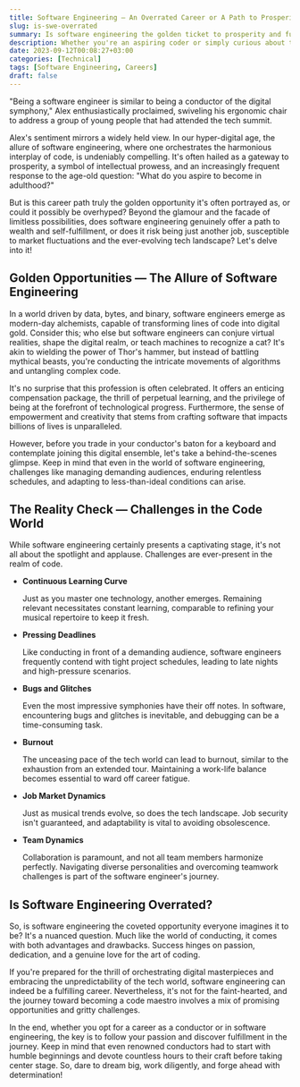 ```yaml
---
title: Software Engineering — An Overrated Career or A Path to Prosperity?
slug: is-swe-overrated
summary: Is software engineering the golden ticket to prosperity and fulfillment, or is it overrated in our hyper-digital age?
description: Whether you're an aspiring coder or simply curious about the tech world, this blog provides a balanced perspective on a career that's often hailed as the future.
date: 2023-09-12T00:08:27+03:00
categories: [Technical]
tags: [Software Engineering, Careers]
draft: false
---
```


"Being a software engineer is similar to being a conductor of the digital symphony," Alex enthusiastically proclaimed, swiveling his ergonomic chair to address a group of young people that had attended the tech summit. 

Alex's sentiment mirrors a widely held view. In our hyper-digital age, the allure of software engineering, where one orchestrates the harmonious interplay of code, is undeniably compelling. It's often hailed as a gateway to prosperity, a symbol of intellectual prowess, and an increasingly frequent response to the age-old question: "What do you aspire to become in adulthood?"

But is this career path truly the golden opportunity it's often portrayed as, or could it possibly be overhyped? Beyond the glamour and the facade of limitless possibilities, does software engineering genuinely offer a path to wealth and self-fulfillment, or does it risk being just another job, susceptible to market fluctuations and the ever-evolving tech landscape? Let's delve into it!

## Golden Opportunities — The Allure of Software Engineering
In a world driven by data, bytes, and binary, software engineers emerge as modern-day alchemists, capable of transforming lines of code into digital gold. Consider this; who else but software engineers can conjure virtual realities, shape the digital realm, or teach machines to recognize a cat? It's akin to wielding the power of Thor's hammer, but instead of battling mythical beasts, you're conducting the intricate movements of algorithms and untangling complex code.

It's no surprise that this profession is often celebrated. It offers an enticing compensation package, the thrill of perpetual learning, and the privilege of being at the forefront of technological progress. Furthermore, the sense of empowerment and creativity that stems from crafting software that impacts billions of lives is unparalleled.

However, before you trade in your conductor's baton for a keyboard and contemplate joining this digital ensemble, let's take a behind-the-scenes glimpse. Keep in mind that even in the world of software engineering, challenges like managing demanding audiences, enduring relentless schedules, and adapting to less-than-ideal conditions can arise.

## The Reality Check — Challenges in the Code World
While software engineering certainly presents a captivating stage, it's not all about the spotlight and applause. Challenges are ever-present in the realm of code.

 * **Continuous Learning Curve** 

   Just as you master one technology, another emerges. Remaining relevant necessitates constant learning, comparable to refining your musical repertoire to keep it fresh.

 * **Pressing Deadlines** 

   Like conducting in front of a demanding audience, software engineers frequently contend with tight project schedules, leading to late nights and high-pressure scenarios.

 * **Bugs and Glitches** 

   Even the most impressive symphonies have their off notes. In software, encountering bugs and glitches is inevitable, and debugging can be a time-consuming task.

 * **Burnout** 

   The unceasing pace of the tech world can lead to burnout, similar to the exhaustion from an extended tour. Maintaining a work-life balance becomes essential to ward off career fatigue.

 * **Job Market Dynamics** 

   Just as musical trends evolve, so does the tech landscape. Job security isn't guaranteed, and adaptability is vital to avoiding obsolescence.

 * **Team Dynamics** 

   Collaboration is paramount, and not all team members harmonize perfectly. Navigating diverse personalities and overcoming teamwork challenges is part of the software engineer's journey.

## Is Software Engineering Overrated?
So, is software engineering the coveted opportunity everyone imagines it to be? It's a nuanced question. Much like the world of conducting, it comes with both advantages and drawbacks. Success hinges on passion, dedication, and a genuine love for the art of coding.

If you're prepared for the thrill of orchestrating digital masterpieces and embracing the unpredictability of the tech world, software engineering can indeed be a fulfilling career. Nevertheless, it's not for the faint-hearted, and the journey toward becoming a code maestro involves a mix of promising opportunities and gritty challenges.

In the end, whether you opt for a career as a conductor or in software engineering, the key is to follow your passion and discover fulfillment in the journey. Keep in mind that even renowned conductors had to start with humble beginnings and devote countless hours to their craft before taking center stage. So, dare to dream big, work diligently, and forge ahead with determination!
